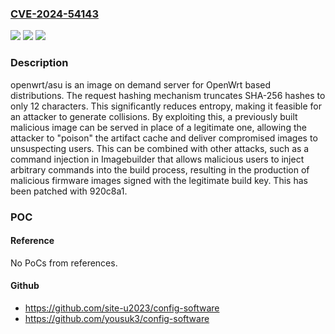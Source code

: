 ### [CVE-2024-54143](https://cve.mitre.org/cgi-bin/cvename.cgi?name=CVE-2024-54143)
![](https://img.shields.io/static/v1?label=Product&message=asu&color=blue)
![](https://img.shields.io/static/v1?label=Version&message=%3D%20%3C%20920c8a1%20&color=brighgreen)
![](https://img.shields.io/static/v1?label=Vulnerability&message=CWE-328%3A%20Use%20of%20Weak%20Hash&color=brighgreen)

### Description

openwrt/asu is an image on demand server for OpenWrt based distributions. The request hashing mechanism truncates SHA-256 hashes to only 12 characters. This significantly reduces entropy, making it feasible for an attacker to generate collisions. By exploiting this, a previously built malicious image can be served in place of a legitimate one, allowing the attacker to "poison" the artifact cache and deliver compromised images to unsuspecting users. This can be combined with other attacks, such as a command injection in Imagebuilder that allows malicious users to inject arbitrary commands into the build process, resulting in the production of malicious firmware images signed with the legitimate build key. This has been patched with 920c8a1.

### POC

#### Reference
No PoCs from references.

#### Github
- https://github.com/site-u2023/config-software
- https://github.com/yousuk3/config-software

